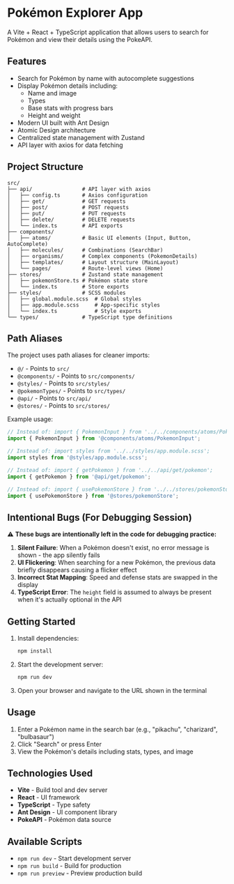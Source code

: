 # Pokémon Explorer App

A Vite + React + TypeScript application that allows users to search for Pokémon and view their details using the PokeAPI.

## Features

- Search for Pokémon by name with autocomplete suggestions
- Display Pokémon details including:
  - Name and image
  - Types
  - Base stats with progress bars
  - Height and weight
- Modern UI built with Ant Design
- Atomic Design architecture
- Centralized state management with Zustand
- API layer with axios for data fetching

## Project Structure

```
src/
├── api/                # API layer with axios
│   ├── config.ts       # Axios configuration
│   ├── get/            # GET requests
│   ├── post/           # POST requests
│   ├── put/            # PUT requests
│   ├── delete/         # DELETE requests
│   └── index.ts        # API exports
├── components/
│   ├── atoms/          # Basic UI elements (Input, Button, AutoComplete)
│   ├── molecules/      # Combinations (SearchBar)
│   ├── organisms/      # Complex components (PokemonDetails)
│   ├── templates/      # Layout structure (MainLayout)
│   └── pages/          # Route-level views (Home)
├── stores/             # Zustand state management
│   ├── pokemonStore.ts # Pokémon state store
│   └── index.ts        # Store exports
├── styles/             # SCSS modules
│   ├── global.module.scss  # Global styles
│   ├── app.module.scss     # App-specific styles
│   └── index.ts            # Style exports
└── types/              # TypeScript type definitions
```

## Path Aliases

The project uses path aliases for cleaner imports:

- `@/` - Points to `src/`
- `@components/` - Points to `src/components/`
- `@styles/` - Points to `src/styles/`
- `@pokemonTypes/` - Points to `src/types/`
- `@api/` - Points to `src/api/`
- `@stores/` - Points to `src/stores/`

Example usage:
```typescript
// Instead of: import { PokemonInput } from '../../components/atoms/PokemonInput';
import { PokemonInput } from '@components/atoms/PokemonInput';

// Instead of: import styles from '../../styles/app.module.scss';
import styles from '@styles/app.module.scss';

// Instead of: import { getPokemon } from '../../api/get/pokemon';
import { getPokemon } from '@api/get/pokemon';

// Instead of: import { usePokemonStore } from '../../stores/pokemonStore';
import { usePokemonStore } from '@stores/pokemonStore';
```

## Intentional Bugs (For Debugging Session)

⚠️ **These bugs are intentionally left in the code for debugging practice:**

1. **Silent Failure**: When a Pokémon doesn't exist, no error message is shown - the app silently fails
2. **UI Flickering**: When searching for a new Pokémon, the previous data briefly disappears causing a flicker effect
3. **Incorrect Stat Mapping**: Speed and defense stats are swapped in the display
4. **TypeScript Error**: The `height` field is assumed to always be present when it's actually optional in the API

## Getting Started

1. Install dependencies:
   ```bash
   npm install
   ```

2. Start the development server:
   ```bash
   npm run dev
   ```

3. Open your browser and navigate to the URL shown in the terminal

## Usage

1. Enter a Pokémon name in the search bar (e.g., "pikachu", "charizard", "bulbasaur")
2. Click "Search" or press Enter
3. View the Pokémon's details including stats, types, and image

## Technologies Used

- **Vite** - Build tool and dev server
- **React** - UI framework
- **TypeScript** - Type safety
- **Ant Design** - UI component library
- **PokeAPI** - Pokémon data source

## Available Scripts

- `npm run dev` - Start development server
- `npm run build` - Build for production
- `npm run preview` - Preview production build
